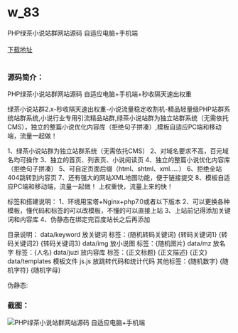 # w_83
PHP绿茶小说站群网站源码 自适应电脑+手机端
<br/></br>
[下载地址](https://www.uuid2.com/83.html "下载地址")
<br/></br>
<h3>源码简介：</h3>
<p>PHP绿茶小说站群网站源码 自适应电脑+手机端+秒收隔天速出权重<p>
<p>绿茶小说站群2.x-秒收隔天速出权重-小说流量稳定收割机-精品轻量级PHP站群系统站群系统,小说行业专用引流精品站群,绿茶小说站群为独立站群系统（无需依托CMS），独立的整篇小说优化内容库（拒绝句子拼凑）,模板自适应PC端和移动端，流量一起做！

1、绿茶小说站群为独立站群系统（无需依托CMS）
2、对域名要求不高，百元域名均可操作
3、独立的首页、列表页、小说阅读页
4、独立的整篇小说优化内容库（拒绝句子拼凑）
5、可自定页面后缀（html、shtml、xml…..）
6、拒绝全站404跳转到内容页
7、还有强大的网站XML地图功能，便于链接提交
8、模板自适应PC端和移动端，流量一起做！
上权重快，流量上来的快！

标签和搭建说明：
1、环境用宝塔+Nginx+php7.0或者以下版本
2、可以更换各种模板，懂代码和标签的可以改模板，不懂的可以直接上站
3、上站前记得添加关键词和内容库
4、伪静态在绑定完百度站长之后再添加

目录说明：
data/keyword 放关键词 标签：{随机转码关键词} {转码关键词1} {转码关键词2} {转码关键词3}
data/img 放小说图 标签：{随机图片}
data/mz 放名字 标签：{人名}
data/juzi 放内容库 标签：{正文标题} {正文描述} {正文}
data/templates 模板文件
js.js 放跳转代码和统计代码
其他标签：{随机数字} {随机字符} {随机字母}

伪静态:<p>
<h3>截图：</h3>
<img src="https://www.uuid2.com/wp-content/uploads/img/202105/87333c0385.jpg" alt="PHP绿茶小说站群网站源码 自适应电脑+手机端">
